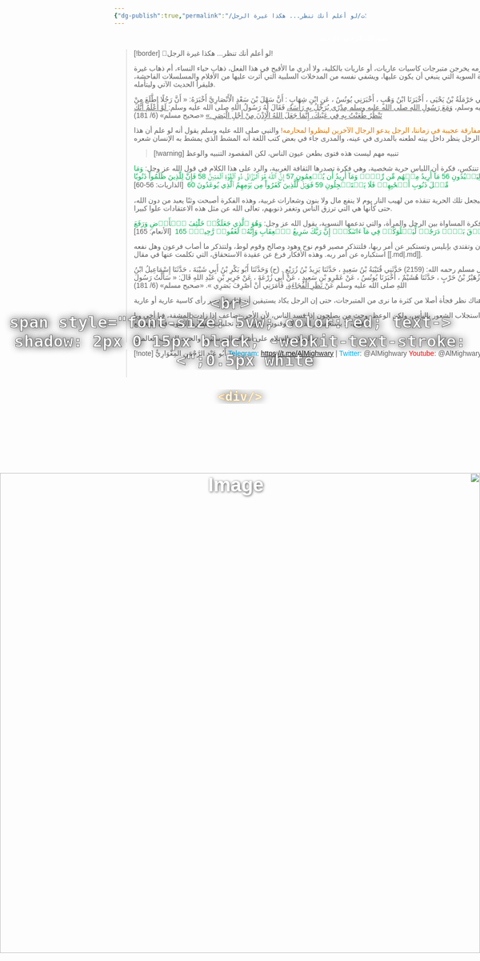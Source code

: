 ```yaml
---
{"dg-publish":true,"permalink":"/مقالات/لو أعلم أنك تنظر... هكذا غيرة الرجل! /","noteIcon":"📑","created":"2025-06-23T07:05:07.096+03:00","updated":"2025-07-19T07:47:38.746+03:00"}
---
```


<div style="width:100vw; height: 100vh; margin: 0 auto; color: white; font-family: Arial, sans-serif; overflow: hidden;">

  <!-- Title -->
  <div dir="rtl" style="
      position: absolute;
      top: 11vh;
      left: 50%;
      transform: translateX(-50%);
      width: 100%;
      text-align: center;
      font-size: 4vw;
      font-weight: bold;
      z-index: 1;
      text-shadow: 1px 1px 5px rgba(0,0,0,0.7) !important;
      white-space: nowrap;
  ">
    <div style="margin-top: 120px; text-shadow: 2px 0 15px black; -webkit-text-stroke: 0.5px black; font-size: 4vw;">
      <br>
      
      <br>
      <span style="font-size: 5vw; color:red; text-shadow: 2px 0 15px black; -webkit-text-stroke: 0.5px white;"> 
 </span>     </div>
    <div style="font-size: 3vw; margin-top: 10px;text-shadow: 2px 0 15px black; -webkit-text-stroke: 0.5px orange;">
    
    </div>
  </div>

  <!-- Image, scaled to fill entire A4 container -->
  <img src="https://raw.githubusercontent.com/Almighwary/images/main/20250713174756.png?token=BUL7LNBA2UPBPOAWKDBZSXTIOPKXQ" alt="Image"
       style="
         position: absolute;
         top: 14vh;
         left: 0;
          width: 100vw;   
        height: auto;  /* change to auto*/
         object-fit: cover;
         z-index: 0;
       ">

  <!-- Text bar -->
  
</div>


<center>بسم الله الرحمن الرحيم</center>

> [!border] 📑لو أعلم أنك تنظر... هكذا غيرة الرجل! 
> <center></center>
> كثير من الرجال في زماننا يترك محارمه يخرجن متبرجات كاسيات عاريات، أو عاريات بالكلية، ولا أدري ما الأقبح في هذا الفعل، ذهاب حياء النساء، أم ذهاب غيرة الرِجال، وحتى يتبين للمسلم الفطرة السوية التي ينبغي أن يكون عليها، ويشفي نفسه من المدخلات السلبية التي أثرت عليها من الأفلام والمسلسلات الفاحشة، فليقرأ الحديث الآتي وليتأمله.
> 
> يقول مسلم رحمه الله:
> (2156) وَحَدَّثَنِي حَرْمَلَةُ بْنُ يَحْيَى ، أَخْبَرَنَا ابْنُ وَهْبٍ ، أَخْبَرَنِي يُونُسُ ، عَنِ ابْنِ شِهَابٍ : أَنَّ سَهْلَ بْنَ سَعْدٍ الْأَنْصَارِيَّ أَخْبَرَهُ: « أَنَّ رَجُلًا اطَّلَعَ مِنْ جُحْرٍ فِي بَابِ رَسُولِ اللهِ صلى الله عليه وسلم، <u>وَمَعَ رَسُولِ اللهِ صلى الله عليه وسلم مِدْرًى يُرَجِّلُ بِهِ رَأْسَهُ،</u> فَقَالَ لَهُ رَسُولُ اللهِ صلى الله عليه وسلم:<u> لَوْ أَعْلَمُ أَنَّكَ تَنْظُرُ طَعَنْتُ بِهِ فِي عَيْنِكَ، إِنَّمَا جَعَلَ اللهُ الْإِذْنَ مِنْ أَجْلِ الْبَصَرِ .»</u>
> «صحيح مسلم» (6/ 181)
> 
> <font color="#de7802">لو أعلم أنك تنظر.. هذه العبارة تظهر مفارقة عجيبة في زماننا، الرجل يدعو الرجال الآخرين لينظروا لمحارمه! </font>والنبي صلى الله عليه وسلم يقول أنه لو علم أن هذا الرجل ينظر داخل بيته لطعنه بالمدرى في عينه، والمدرى جاء في بعض كتب اللغة أنه المشط الذي يمشط به الإنسان شعره. 
> 
> > [!warning] تنبيه مهم
> >   ليست هذه فتوى بطعن عيون الناس، لكن المقصود التنبيه والوعظ
> 
> ومن الأفكار التي تجعل فطرة الغيرة تنتكس، فكرة أن اللباس حرية شخصية، وهي فكرة تصدرها الثقافة الغربية، والرد على هذا الكلام في قول الله عز وجل:
> <font color="#00b050">وَمَا خَلَقۡتُ ٱلۡجِنَّ وَٱلۡإِنسَ إِلَّا لِيَعۡبُدُونِ 56 مَآ أُرِيدُ مِنۡهُم مِّن رِّزۡقٖ وَمَآ أُرِيدُ أَن يُطۡعِمُونِ 57 إِنَّ ٱللَّهَ هُوَ ٱلرَّزَّاقُ ذُو ٱلۡقُوَّةِ ٱلۡمَتِينُ 58 فَإِنَّ لِلَّذِينَ ظَلَمُواْ ذَنُوبٗا مِّثۡلَ ذَنُوبِ أَصۡحَٰبِهِمۡ فَلَا يَسۡتَعۡجِلُونِ 59 فَوَيۡلٞ لِّلَّذِينَ كَفَرُواْ مِن يَوۡمِهِمُ ٱلَّذِي يُوعَدُونَ 60</font>  [الذاريات: 56-60]
> 
>  من ظن أن اللباس حرية شخصية، فليجعل تلك الحرية تنقذه من لهيب النار يوم لا ينفع مال ولا بنون وشعارات غربية، وهذه الفكرة أصبحت وثنًا يعبد من دون الله، حتى كأنها هي التي ترزق الناس وتغفر ذنوبهم، تعالى الله عن مثل هذه الاعتقادات علوا كبيرا.
> 
> ومن الأفكار التي تعززها أيضا، فكرة المساواة بين الرجل والمرأة، والتي تدعمها النسوية، يقول الله عز وجل: 
> <font color="#00b050">وَهُوَ ٱلَّذِي جَعَلَكُمۡ خَلَٰٓئِفَ ٱلۡأَرۡضِ وَرَفَعَ بَعۡضَكُمۡ فَوۡقَ بَعۡضٖ دَرَجَٰتٖ لِّيَبۡلُوَكُمۡ فِي مَآ ءَاتَىٰكُمۡۗ إِنَّ رَبَّكَ سَرِيعُ ٱلۡعِقَابِ وَإِنَّهُۥ لَغَفُورٞ رَّحِيمُۢ 165</font>  [الأنعام: 165]
> 
> فمن أرادت أن ترسب في الامتحان وتقتدي بإبليس وتستكبر عن أمر ربها، فلتتذكر مصير قوم نوح وهود وصالح وقوم لوط، ولتتذكر ما أصاب فرعون وهل نفعه استكباره عن أمر ربه. 
> وهذه الأفكار فرع عن عقيدة الاستحقاق، التي تكلمت عنها في مقال [[.md\|.md]].
> 
> 
> وهناك مفارقة أخرى في هذا الباب، يقول مسلم رحمه الله: 
> (2159) حَدَّثَنِي قُتَيْبَةُ بْنُ سَعِيدٍ ، حَدَّثَنَا يَزِيدُ بْنُ زُرَيْعٍ . (ح) وَحَدَّثَنَا أَبُو بَكْرِ بْنُ أَبِي شَيْبَةَ ، حَدَّثَنَا إِسْمَاعِيلُ ابْنُ عُلَيَّةَ ، كِلَاهُمَا عَنْ يُونُسَ . (ح) وَحَدَّثَنِي زُهَيْرُ بْنُ حَرْبٍ ، حَدَّثَنَا هُشَيْمٌ ، أَخْبَرَنَا يُونُسُ ، عَنْ عَمْرِو بْنِ سَعِيدٍ ، عَنْ أَبِي زُرْعَةَ ، عَنْ جَرِيرِ بْنِ عَبْدِ اللهِ قَالَ: « سَأَلْتُ رَسُولَ اللهِ صلى الله عليه وسلم عَنْ<u> نَظَرِ الْفُجَاءَةِ،</u> فَأَمَرَنِي أَنْ أَصْرِفَ بَصَرِي ».
> «صحيح مسلم» (6/ 181)
> 
> أقول أنا: في زماننا، يكاد لا يكون هناك نظر فجأة أصلا من كثرة ما نرى من المتبرجات، حتى إن الرجل يكاد يستيقين أنه إذا رفع بصر رأى كاسية عارية أو عارية. 
> 
> وهذه المفارقات ليس الغرض منها استجلاب الشعور باليأس، ولكن الوعظ، وحث من يصلحون إذا فسد الناس، لأن الأجر يتضاعف إذا زادت المشقة، فيا أخي ويا أختي، لا يستخفنكم الذين لا يوقنون، وكونوا من تجليات الفطرة السوية في المجتمع.
> 
> والصلاة والسلام على أشرف المرسلين، والحمد لله رب العالمين.


> [!note] أَبُو عَبْدِ الرَّحْمَنِ المِغْوَارِيُّ 
> <font color="#00b0f0">Telegram</font>: https://t.me/AlMighwary | <font color="#00b0f0">Twitter</font>: @AlMighwary 
<font color="#ff0000">Youtube</font>: @AlMighwary  <footer style="text-align:right; font-style:italic; padding-top:10px;">📅 كُتِبَ  بتاريخ: 16 محرم 1447  هـ</footer>
   







